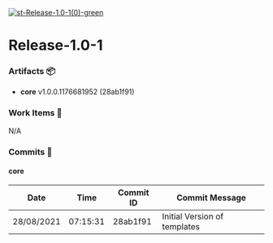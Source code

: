 [![st-Release-1.0-1(0)-green](https://img.shields.io/static/v1?label=st&message=Release-1.0-1(0)&color=green)](#9bb287b3a567ea276cd3a7a63bcd05224177aa26) 
<a id=9bb287b3a567ea276cd3a7a63bcd05224177aa26></a>
# Release-1.0-1
### Artifacts :package:
- **core**     v1.0.0.1176681952 (28ab1f91)

### Work Items :gem:
N/A

### Commits :book:

#### core
| Date       | Time     | Commit ID | Commit Message               |
| ---------- | -------- | --------- | ---------------------------- |
| 28/08/2021 | 07:15:31 | 28ab1f91  | Initial Version of templates |
